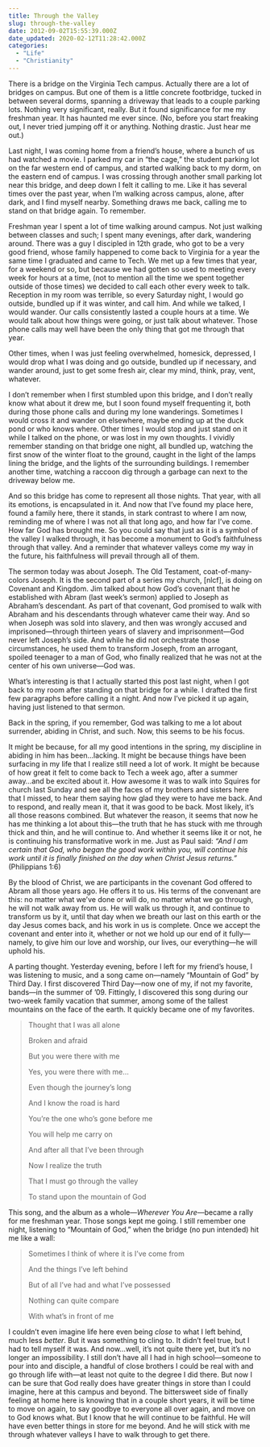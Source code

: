 ```yaml
---
title: Through the Valley
slug: through-the-valley
date: 2012-09-02T15:55:39.000Z
date_updated: 2020-02-12T11:28:42.000Z
categories: 
  - "Life"
  - "Christianity"
---
```


There is a bridge on the Virginia Tech campus. Actually there are a lot of bridges on campus. But one of them is a little concrete footbridge, tucked in between several dorms, spanning a driveway that leads to a couple parking lots. Nothing very significant, really. But it found significance for me my freshman year. It has haunted me ever since. (No, before you start freaking out, I never tried jumping off it or anything. Nothing drastic. Just hear me out.)

Last night, I was coming home from a friend’s house, where a bunch of us had watched a movie. I parked my car in “the cage,” the student parking lot on the far western end of campus, and started walking back to my dorm, on the eastern end of campus. I was crossing through another small parking lot near this bridge, and deep down I felt it calling to me. Like it has several times over the past year, when I’m walking across campus, alone, after dark, and I find myself nearby. Something draws me back, calling me to stand on that bridge again. To remember.

Freshman year I spent a lot of time walking around campus. Not just walking between classes and such; I spent many evenings, after dark, wandering around. There was a guy I discipled in 12th grade, who got to be a very good friend, whose family happened to come back to Virginia for a year the same time I graduated and came to Tech. We met up a few times that year, for a weekend or so, but because we had gotten so used to meeting every week for hours at a time, (not to mention all the time we spent together outside of those times) we decided to call each other every week to talk. Reception in my room was terrible, so every Saturday night, I would go outside, bundled up if it was winter, and call him. And while we talked, I would wander. Our calls consistently lasted a couple hours at a time. We would talk about how things were going, or just talk about whatever. Those phone calls may well have been the only thing that got me through that year.

Other times, when I was just feeling overwhelmed, homesick, depressed, I would drop what I was doing and go outside, bundled up if necessary, and wander around, just to get some fresh air, clear my mind, think, pray, vent, whatever.

I don’t remember when I first stumbled upon this bridge, and I don’t really know what about it drew me, but I soon found myself frequenting it, both during those phone calls and during my lone wanderings. Sometimes I would cross it and wander on elsewhere, maybe ending up at the duck pond or who knows where. Other times I would stop and just stand on it while I talked on the phone, or was lost in my own thoughts. I vividly remember standing on that bridge one night, all bundled up, watching the first snow of the winter float to the ground, caught in the light of the lamps lining the bridge, and the lights of the surrounding buildings. I remember another time, watching a raccoon dig through a garbage can next to the driveway below me.

And so this bridge has come to represent all those nights. That year, with all its emotions, is encapsulated in it. And now that I’ve found my place here, found a family here, there it stands, in stark contrast to where I am now, reminding me of where I was not all that long ago, and how far I’ve come. How far God has brought me. So you could say that just as it is a symbol of the valley I walked through, it has become a monument to God’s faithfulness through that valley. And a reminder that whatever valleys come my way in the future, his faithfulness will prevail through all of them.

The sermon today was about Joseph. The Old Testament, coat-of-many-colors Joseph. It is the second part of a series my church, [nlcf], is doing on Covenant and Kingdom. Jim talked about how God’s covenant that he established with Abram (last week’s sermon) applied to Joseph as Abraham’s descendant. As part of that covenant, God promised to walk with Abraham and his descendants through whatever came their way. And so when Joseph was sold into slavery, and then was wrongly accused and imprisoned—through thirteen years of slavery and imprisonment—God never left Joseph’s side. And while he did not orchestrate those circumstances, he used them to transform Joseph, from an arrogant, spoiled teenager to a man of God, who finally realized that he was not at the center of his own universe—God was.

What’s interesting is that I actually started this post last night, when I got back to my room after standing on that bridge for a while. I drafted the first few paragraphs before calling it a night. And now I’ve picked it up again, having just listened to that sermon.

Back in the spring, if you remember, God was talking to me a lot about surrender, abiding in Christ, and such. Now, this seems to be his focus.

It might be because, for all my good intentions in the spring, my discipline in abiding in him has been…lacking. It might be because things have been surfacing in my life that I realize still need a lot of work. It might be because of how great it felt to come back to Tech a week ago, after a summer away…and be excited about it. How awesome it was to walk into Squires for church last Sunday and see all the faces of my brothers and sisters here that I missed, to hear them saying how glad they were to have me back. And to respond, and really mean it, that it was good to be back. Most likely, it’s all those reasons combined. But whatever the reason, it seems that now he has me thinking a lot about this—the truth that he has stuck with me through thick and thin, and he will continue to. And whether it seems like it or not, he is continuing his transformative work in me. Just as Paul said: *“And I am certain that God, who began the good work within you, will continue his work until it is finally finished on the day when Christ Jesus returns.”* (Philippians 1:6)

By the blood of Christ, we are participants in the covenant God offered to Abram all those years ago. He offers it to us. His terms of the convenant are this: no matter what we’ve done or will do, no matter what we go through, he will not walk away from us. He will walk us through it, and continue to transform us by it, until that day when we breath our last on this earth or the day Jesus comes back, and his work in us is complete. Once we accept the covenant and enter into it, whether or not we hold up our end of it fully—namely, to give him our love and worship, our lives, our everything—he will uphold his.

A parting thought. Yesterday evening, before I left for my friend’s house, I was listening to music, and a song came on—namely “Mountain of God” by Third Day. I first discovered Third Day—now one of my, if not my favorite, bands—in the summer of ’09. Fittingly, I discovered this song during our two-week family vacation that summer, among some of the tallest mountains on the face of the earth. It quickly became one of my favorites.

> Thought that I was all alone
> 
> Broken and afraid
> 
> But you were there with me
> 
> Yes, you were there with me…
> 
> Even though the journey’s long
> 
> And I know the road is hard
> 
> You’re the one who’s gone before me
> 
> You will help me carry on
> 
> And after all that I’ve been through
> 
> Now I realize the truth
> 
> That I must go through the valley
> 
> To stand upon the mountain of God

This song, and the album as a whole—*Wherever You Are*—became a rally for me freshman year. Those songs kept me going. I still remember one night, listening to “Mountain of God,” when the bridge (no pun intended) hit me like a wall:

> Sometimes I think of where it is I’ve come from
> 
> And the things I’ve left behind
> 
> But of all I’ve had and what I’ve possessed
> 
> Nothing can quite compare
> 
> With what’s in front of me

I couldn’t even imagine life here even being *close* to what I left behind, much less *better*. But it was something to cling to. It didn’t feel true, but I had to tell myself it was. And now…well, it’s not quite there yet, but it’s no longer an impossibility. I still don’t have all I had in high school—someone to pour into and disciple, a handful of close brothers I could be real with and go through life with—at least not quite to the degree I did there. But now I can be sure that God really does have greater things in store than I could imagine, here at this campus and beyond. The bittersweet side of finally feeling at home here is knowing that in a couple short years, it will be time to move on again, to say goodbye to everyone all over again, and move on to God knows what. But I know that he will continue to be faithful. He will have even better things in store for me beyond. And he will stick with me through whatever valleys I have to walk through to get there.
